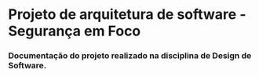 # Projeto de arquitetura de software - Segurança em Foco
### Documentação do projeto realizado na disciplina de Design de Software.
